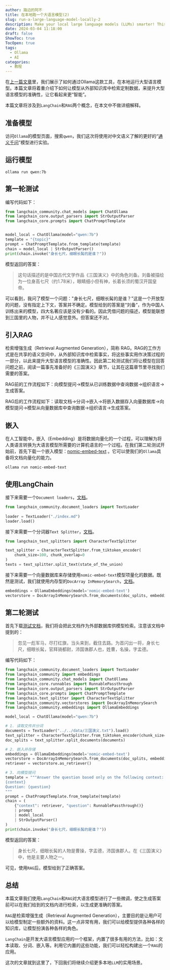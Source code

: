 ```yaml
---
author: 路边的阿不
title: 在本地跑一个大语言模型(2)
slug: run-a-large-language-model-locally-2
description: Make your local large language models (LLMs) smarter! This guide shows how to use LangChain and RAG to let them retrieve data from external knowledge bases, improving answer accuracy.
date: 2024-03-04 11:18:00
draft: false
ShowToc: true
TocOpen: true
tags:
  - Ollama
  - AI
categories:
  - 教程
---
```

在[上一篇文章](https://babyno.top/posts/2024/02/running-a-large-language-model-locally/)里，我们展示了如何通过Ollama这款工具，在本地运行大型语言模型。本篇文章将着重介绍下如何让模型从外部知识库中检索定制数据，来提升大型语言模型的准确性，让它看起来更“智能”。

本篇文章将涉及到`LangChain`和`RAG`两个概念，在本文中不做详细解释。

## 准备模型

访问`Ollama`的模型页面，搜索`qwen`，我们这次将使用对中文语义了解的更好的“[通义千问](https://ollama.com/library/qwen:7b)”模型进行实验。

## 运行模型

```shell
ollama run qwen:7b
```

## 第一轮测试

编写代码如下：

```python
from langchain_community.chat_models import ChatOllama
from langchain_core.output_parsers import StrOutputParser
from langchain_core.prompts import ChatPromptTemplate


model_local = ChatOllama(model="qwen:7b")
template = "{topic}"
prompt = ChatPromptTemplate.from_template(template)
chain = model_local | StrOutputParser()
print(chain.invoke("身长七尺，细眼长髯的是谁？"))
```

模型返回的答案：

> 这句话描述的是中国古代文学作品《三国演义》中的角色刘备。刘备被描绘为一位身高七尺（约1.78米），眼睛细小但有神，长着长须的蜀汉开国皇帝。

可以看到，我问了模型一个问题："身长七尺，细眼长髯的是谁？"这是一个开放型的问题，没有指定上下文，答案并不确定。模型给到的答案是“刘备”，作为中国人训练出来的模型，四大名著应该是没有少看的。因此凭借问题的描述，模型能联想到三国里的人物，并不让人感觉意外。但答案还不对。

## 引入RAG

检索增强生成（Retrieval Augmented Generation），简称 RAG。RAG的工作方式是在共享的语义空间中，从外部知识库中检索事实，将这些事实用作决策过程的一部分，以此来提升大型语言模型的准确性。因此第二轮测试我们将让模型在回答问题之前，阅读一篇事先准备好的《三国演义》章节，让其在这篇章节里寻找我们需要的答案。

RAG前的工作流程如下：向模型提问->模型从已训练数据中查询数据->组织语言->生成答案。

RAG后的工作流程如下：读取文档->分词->嵌入->将嵌入数据存入向量数据库->向模型提问->模型从向量数据库中查询数据->组织语言->生成答案。

## 嵌入

在人工智能中，嵌入（Embedding）是将数据向量化的一个过程，可以理解为将人类语言转换为大语言模型所需要的计算机语言的一个过程。在我们第二轮测试开始前，首先下载一个嵌入模型：[nomic-embed-text](https://ollama.com/library/nomic-embed-text) 。它可以使我们的`Ollama`具备将文档向量化的能力。

```
ollama run nomic-embed-text
```

## 使用LangChain

接下来需要一个`Document loaders`，[文档](https://python.langchain.com/docs/modules/data_connection/document_loaders/)。

```python
from langchain_community.document_loaders import TextLoader  
  
loader = TextLoader("./index.md")  
loader.load()
```

接下来需要一个分词器`Text Splitter`，[文档](https://python.langchain.com/docs/modules/data_connection/document_transformers/split_by_token)。

```python
from langchain_text_splitters import CharacterTextSplitter

text_splitter = CharacterTextSplitter.from_tiktoken_encoder(
    chunk_size=100, chunk_overlap=0
)
texts = text_splitter.split_text(state_of_the_union)
```

接下来需要一个向量数据库来存储使用`nomic-embed-text`模型项量化的数据。既然是测试，我们就使用内存型的`DocArray InMemorySearch`，[文档](https://python.langchain.com/docs/integrations/vectorstores/docarray_in_memory)。

```python
embeddings = OllamaEmbeddings(model='nomic-embed-text')
vectorstore = DocArrayInMemorySearch.from_documents(doc_splits, embeddings)
```

## 第二轮测试

首先下载[测试文档](http://babyno.top/data/%E4%B8%89%E5%9B%BD%E6%BC%94%E4%B9%89.txt)，我们将会把此文档作为外部数据库供模型检索。注意该文档中提到的：

> 忽见一彪军马，尽打红旗，当头来到，截住去路。为首闪出一将，身长七尺，细眼长髯，官拜骑都尉，沛国谯郡人也，姓曹，名操，字孟德。

编写代码如下：

```python
from langchain_community.document_loaders import TextLoader
from langchain_community import embeddings
from langchain_community.chat_models import ChatOllama
from langchain_core.runnables import RunnablePassthrough
from langchain_core.output_parsers import StrOutputParser
from langchain_core.prompts import ChatPromptTemplate
from langchain.text_splitter import CharacterTextSplitter
from langchain_community.vectorstores import DocArrayInMemorySearch
from langchain_community.embeddings import OllamaEmbeddings

model_local = ChatOllama(model="qwen:7b")

# 1. 读取文件并分词
documents = TextLoader("../../data/三国演义.txt").load()
text_splitter = CharacterTextSplitter.from_tiktoken_encoder(chunk_size=7500, chunk_overlap=100)
doc_splits = text_splitter.split_documents(documents)

# 2. 嵌入并存储
embeddings = OllamaEmbeddings(model='nomic-embed-text')
vectorstore = DocArrayInMemorySearch.from_documents(doc_splits, embeddings)
retriever = vectorstore.as_retriever()

# 3. 向模型提问
template = """Answer the question based only on the following context:
{context}
Question: {question}
"""
prompt = ChatPromptTemplate.from_template(template)
chain = (
    {"context": retriever, "question": RunnablePassthrough()}
    | prompt
    | model_local
    | StrOutputParser()
)
print(chain.invoke("身长七尺，细眼长髯的是谁？"))
```

模型返回的答案：

> 身长七尺，细眼长髯的人物是曹操，字孟德，沛国谯郡人。在《三国演义》中，他是主要人物之一。

可见，使用`RAG`后，模型给到了正确答案。

## 总结

本篇文章我们使用`LangChain`和`RAG`对大语言模型进行了一些微调，使之生成答案前可以在我们给到的文档内进行检索，以生成更准确的答案。

`RAG`是检索增强生成（Retrieval Augmented Generation），主要目的是让用户可以给模型制定一些额外的资料。这一点非常有用，我们可以给模型提供各种各样的知识库，让模型扮演各种各样的角色。

`LangChain`是开发大语言模型应用的一个框架，内置了很多有用的方法，比如：文本读取、分词、嵌入等。利用它内置的这些功能，我们可以轻松构建出一个`RAG`的应用。

这次的文章就到这里了，下回我们将继续介绍更多本地`LLM`的实用场景。